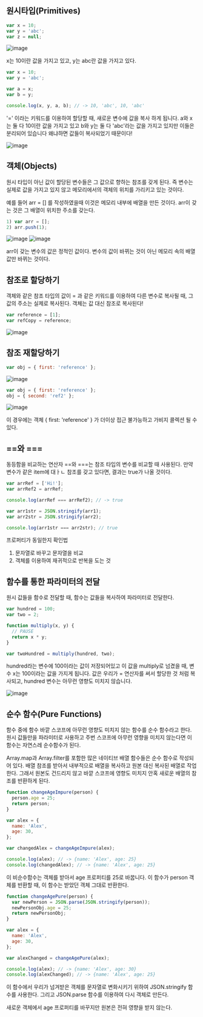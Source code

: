 ## 원시타입(Primitives)

```jsx
var x = 10;
var y = 'abc';
var z = null;
```

![image](https://user-images.githubusercontent.com/59503369/122058080-39e01d00-ce26-11eb-8446-b11593c8322b.png)

x는 10이란 값을 가지고 있고, y는 abc란 값을 가지고 있다.

```jsx
var x = 10;
var y = 'abc';

var a = x;
var b = y;

console.log(x, y, a, b); // -> 10, 'abc', 10, 'abc'
```

'=' 이라는 키워드를 이용하여 할당할 때, 새로운 변수에 값을 복사 하게 됩니다. a와 x는 둘 다 10이란 값을 가지고 있고 b와 y는 둘 다 'abc'라는 값을 가지고 있지만 이들은 분리되어 있습니다 왜냐하면 값들이 복사되었기 때문이다!

![image](https://user-images.githubusercontent.com/59503369/122058124-45334880-ce26-11eb-8145-b224c92ddda6.PNG)

## 객체(Objects)

원시 타입이 아닌 값이 할당된 변수들은 그 값으로 향하는 참조를 갖게 된다. 즉 변수는 실제로 값을 가지고 있지 않고 메모리에서의 객체의 위치를 가리키고 있는 것이다.

예를 들어 arr = [] 를 작성하였을때 이것은 메모리 내부에 배열을 만든 것이다. arr이 갖는 것은 그 배열이 위치한 주소를 갖는다.

```jsx
1) var arr = [];
2) arr.push(1);
```

![image](https://user-images.githubusercontent.com/59503369/122058192-567c5500-ce26-11eb-8af7-3c861fb5d4a5.PNG)
![image](https://user-images.githubusercontent.com/59503369/122058247-62681700-ce26-11eb-9cc8-84d2da101b3a.PNG)

arr이 갖는 변수의 값은 정적인 값이다. 변수의 값이 바뀌는 것이 아닌 메모리 속의 배열 값만 바뀌는 것이다.

## 참조로 할당하기

객체와 같은 참조 타입의 값이 = 과 같은 키워드를 이용하여 다른 변수로 복사될 때, 그 값의 주소는 실제로 복사된다. 객체는 값 대신 참조로 복사된다!

```jsx
var reference = [1];
var refCopy = reference;
```

![image](https://user-images.githubusercontent.com/59503369/122058361-8297d600-ce26-11eb-853b-3a96c73054bb.PNG)

## 참조 재할당하기

```jsx
var obj = { first: 'reference' };
```

![image](https://user-images.githubusercontent.com/59503369/122058443-95aaa600-ce26-11eb-8a4b-50b95d44c176.PNG)

```jsx
var obj = { first: 'reference' };
obj = { second: 'ref2' };
```

![image](https://user-images.githubusercontent.com/59503369/122058487-9fcca480-ce26-11eb-9cb4-6bc77f1873d5.PNG)

이 경우에는 객체 { first: 'reference' } 가 더이상 접근 불가능하고 가비지 콜렉션 될 수 있다.

## ==와 ===

동등함을 비교하는 연산자 ==와 ===는 참조 타입의 변수를 비교할 때 사용된다. 만약 변수가 같은 item에 대ㅏㄴ 참조를 갖고 있다면, 결과는 true가 나올 것이다.

```jsx
var arrRef = ['Hi!'];
var arrRef2 = arrRef;

console.log(arrRef === arrRef2); // -> true

var arr1str = JSON.stringify(arr1);
var arr2str = JSON.stringify(arr2);

console.log(arr1str === arr2str); // true
```

프로퍼티가 동일한지 확인법

1. 문자열로 바꾸고 문자열을 비교
2. 객체를 이용하여 재귀적으로 반복을 도는 것

## 함수를 통한 파라미터의 전달

원시 값들을 함수로 전달할 때, 함수는 값들을 복사하여 파라미터로 전달한다.

```jsx
var hundred = 100;
var two = 2;

function multiply(x, y) {
  // PAUSE
  return x * y;
}

var twoHundred = multiply(hundred, two);
```

hundred라는 변수에 100이라는 값이 저장되어있고 이 값을 multiply로 넘겼을 때, 변수 x는 100이라는 값을 가지게 됩니다. 값은 우리가 = 연산자를 써서 할당한 것 처럼 복사되고, hundred 변수는 아무런 영향도 미치지 않습니다.

![image](https://user-images.githubusercontent.com/59503369/122058525-aa873980-ce26-11eb-9c5f-ddf908742dfe.PNG)

## 순수 함수(Pure Functions)

함수 중에 함수 바깥 스코프에 아무런 영향도 미치지 않는 함수를 순수 함수라고 한다. 원시 값들만을 파라미터로 사용하고 주번 스코프에 아무런 영향을 미치지 않는다면 이 함수는 자연스레 순수함수가 된다.

Array.map과 Array.filter를 포함한 많은 네이티브 배열 함수들은 순수 함수로 작성되어 있다. 배열 참조를 받아서 내부적으로 배열을 복사하고 원본 대신 복사된 배열로 작업한다. 그래서 원본도 건드리지 않고 바깥 스코프에 영향도 미치지 안혹 새로운 배열의 참조를 반환하게 된다.

```jsx
function changeAgeImpure(person) {
  person.age = 25;
  return person;
}

var alex = {
  name: 'Alex',
  age: 30,
};

var changedAlex = changeAgeImpure(alex);

console.log(alex); // -> {name: 'Alex', age: 25}
console.log(changedAlex); // -> {name: 'Alex', age: 25}
```

이 비순수함수는 객체를 받아서 age 프로퍼티를 25로 바꿉니다. 이 함수가 person 객체를 반환할 때, 이 함수는 받았던 객체 그대로 반환한다.

```jsx
function changeAgePure(person) {
  var newPerson = JSON.parse(JSON.stringify(person));
  newPersonObj.age = 25;
  return newPersonObj;
}

var alex = {
  name: 'Alex',
  age: 30,
};

var alexChanged = changeAgePure(alex);

console.log(alex); // -> {name: 'Alex', age: 30}
console.log(alexChanged); // -> {name: 'Alex', age: 25}
```

이 함수에서 우리가 넘겨받은 객체를 문자열로 변화시키기 위하여 JSON.stringify 함수를 사용한다. 그리고 JSON.parse 함수를 이용하여 다시 객체로 만든다.

새로운 객체에서 age 프로퍼티를 바꾸지만 원본은 전혀 영향을 받지 않는다.
